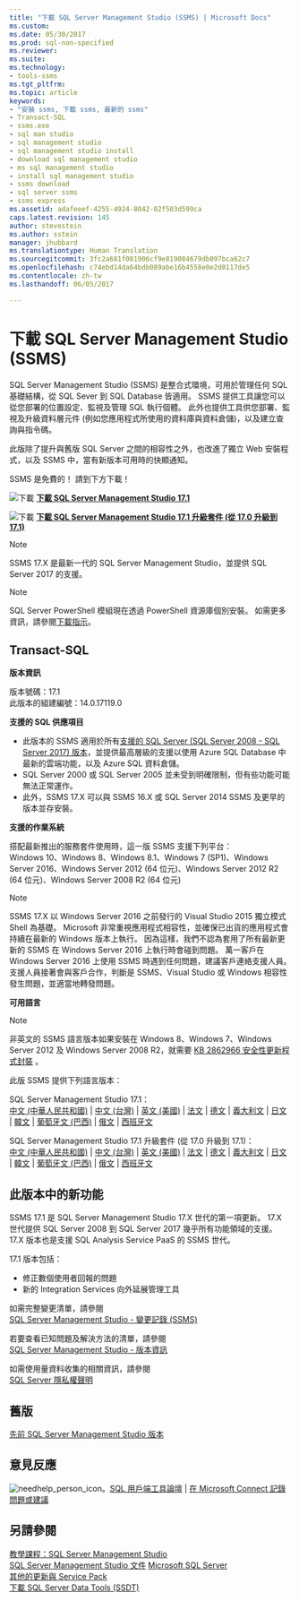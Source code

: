 ```yaml
---
title: "下載 SQL Server Management Studio (SSMS) | Microsoft Docs"
ms.custom: 
ms.date: 05/30/2017
ms.prod: sql-non-specified
ms.reviewer: 
ms.suite: 
ms.technology:
- tools-ssms
ms.tgt_pltfrm: 
ms.topic: article
keywords:
- "安裝 ssms, 下載 ssms, 最新的 ssms"
- Transact-SQL
- ssms.exe
- sql man studio
- sql management studio
- sql management studio install
- download sql management studio
- ms sql management studio
- install sql management studio
- ssms download
- sql server ssms
- ssms express
ms.assetid: adafeeef-4255-4924-8042-02f503d599ca
caps.latest.revision: 145
author: stevestein
ms.author: sstein
manager: jhubbard
ms.translationtype: Human Translation
ms.sourcegitcommit: 3fc2a681f001906cf9e819084679db097bca62c7
ms.openlocfilehash: c74ebd14da64bdb089abe16b4558e0e2d0117de5
ms.contentlocale: zh-tw
ms.lasthandoff: 06/05/2017

---
```

# <a name="download-sql-server-management-studio-ssms"></a>下載 SQL Server Management Studio (SSMS)
SQL Server Management Studio (SSMS) 是整合式環境，可用於管理任何 SQL 基礎結構，從 SQL Sever 到 SQL Database 皆適用。 SSMS 提供工具讓您可以從您部署的位置設定、監視及管理 SQL 執行個體。 此外也提供工具供您部署、監視及升級資料層元件 (例如您應用程式所使用的資料庫與資料倉儲)，以及建立查詢與指令碼。 

此版除了提升與舊版 SQL Server 之間的相容性之外，也改進了獨立 Web 安裝程式，以及 SSMS 中，當有新版本可用時的快顯通知。  

SSMS 是免費的！ 請到下方下載！
    
![下載](../ssdt/media/download.png) **[下載 SQL Server Management Studio 17.1](https://go.microsoft.com/fwlink/?linkid=849819)** 

![下載](../ssdt/media/download.png) **[下載 SQL Server Management Studio 17.1 升級套件 (從 17.0 升級到 17.1)](https://go.microsoft.com/fwlink/?linkid=849821)**

> [!NOTE]
> SSMS 17.X 是最新一代的 SQL Server Management Studio，並提供 SQL Server 2017 的支援。 

> [!NOTE]
> SQL Server PowerShell 模組現在透過 PowerShell 資源庫個別安裝。  如需更多資訊，請參閱[下載指示](download-sql-server-ps-module.md)。


## <a name="sql-server-management-studio"></a>Transact-SQL   
**版本資訊**  
  
版本號碼：17.1  
此版本的組建編號：14.0.17119.0
  
**支援的 SQL 供應項目**  
  
* 此版本的 SSMS 適用於所有[支援的 SQL Server (SQL Server 2008 - SQL Server 2017) 版本](https://support.microsoft.com/en-us/lifecycle?C2=1044)，並提供最高層級的支援以使用 Azure SQL Database 中最新的雲端功能，以及 Azure SQL 資料倉儲。  
* SQL Server 2000 或 SQL Server 2005 並未受到明確限制，但有些功能可能無法正常運作。  
* 此外，SSMS 17.X 可以與 SSMS 16.X 或 SQL Server 2014 SSMS 及更早的版本並存安裝。 
  
**支援的作業系統**  
  
搭配最新推出的服務套件使用時，這一版 SSMS 支援下列平台：   
Windows 10、Windows 8、Windows 8.1、Windows 7 (SP1)、Windows Server 2016、Windows Server 2012 (64 位元)、Windows Server 2012 R2 (64 位元)、Windows Server 2008 R2 (64 位元)  

>[!NOTE]
>SSMS 17.X 以 Windows Server 2016 之前發行的 Visual Studio 2015 獨立模式 Shell 為基礎。 Microsoft 非常重視應用程式相容性，並確保已出貨的應用程式會持續在最新的 Windows 版本上執行。 因為這樣，我們不認為套用了所有最新更新的 SSMS 在 Windows Server 2016 上執行時會碰到問題。 萬一客戶在 Windows Server 2016 上使用 SSMS 時遇到任何問題，建議客戶連絡支援人員。 支援人員接著會與客戶合作，判斷是 SSMS、Visual Studio 或 Windows 相容性發生問題，並適當地轉發問題。

 **可用語言**  
> [!NOTE]  
> 非英文的 SSMS 語言版本如果安裝在 Windows 8、Windows 7、Windows Server 2012 及 Windows Server 2008 R2，就需要 [KB 2862966 安全性更新程式封裝](https://support.microsoft.com/en-us/kb/2862966) 。 
  
此版 SSMS 提供下列語言版本：

SQL Server Management Studio 17.1：<br>
[中文 (中華人民共和國)](https://go.microsoft.com/fwlink/?linkid=849819&clcid=0x804) | [中文 (台灣)](https://go.microsoft.com/fwlink/?linkid=849819&clcid=0x404) | [英文 (美國)](https://go.microsoft.com/fwlink/?linkid=849819&clcid=0x409) | [法文](https://go.microsoft.com/fwlink/?linkid=849819&clcid=0x40c) | [德文](https://go.microsoft.com/fwlink/?linkid=849819&clcid=0x407) | [義大利文](https://go.microsoft.com/fwlink/?linkid=849819&clcid=0x410) | [日文](https://go.microsoft.com/fwlink/?linkid=849819&clcid=0x411) | [韓文](https://go.microsoft.com/fwlink/?linkid=849819&clcid=0x412) | [葡萄牙文 (巴西)](https://go.microsoft.com/fwlink/?linkid=849819&clcid=0x416) | [俄文](https://go.microsoft.com/fwlink/?linkid=849819&clcid=0x419) | [西班牙文](https://go.microsoft.com/fwlink/?linkid=849819&clcid=0x40a)


SQL Server Management Studio 17.1 升級套件 (從 17.0 升級到 17.1)：<br>
[中文 (中華人民共和國)](https://go.microsoft.com/fwlink/?linkid=849821&clcid=0x804) | [中文 (台灣)](https://go.microsoft.com/fwlink/?linkid=849821&clcid=0x404) | [英文 (美國)](https://go.microsoft.com/fwlink/?linkid=849821&clcid=0x409) | [法文](https://go.microsoft.com/fwlink/?linkid=849821&clcid=0x40c) | [德文](https://go.microsoft.com/fwlink/?linkid=849821&clcid=0x407) | [義大利文](https://go.microsoft.com/fwlink/?linkid=849821&clcid=0x410) | [日文](https://go.microsoft.com/fwlink/?linkid=849821&clcid=0x411) | [韓文](https://go.microsoft.com/fwlink/?linkid=849821&clcid=0x412) | [葡萄牙文 (巴西)](https://go.microsoft.com/fwlink/?linkid=849821&clcid=0x416) | [俄文](https://go.microsoft.com/fwlink/?linkid=849821&clcid=0x419) | [西班牙文](https://go.microsoft.com/fwlink/?linkid=849821&clcid=0x40a)

 
## <a name="new-in-this-release"></a>此版本中的新功能  

SSMS 17.1 是 SQL Server Management Studio 17.X 世代的第一項更新。  17.X 世代提供 SQL Server 2008 到 SQL Server 2017 幾乎所有功能領域的支援。  17.X 版本也是支援 SQL Analysis Service PaaS 的 SSMS 世代。

17.1 版本包括：

* 修正數個使用者回報的問題 
* 新的 Integration Services 向外延展管理工具


如需完整變更清單，請參閱   
                [SQL Server Management Studio - 變更記錄 (SSMS)](../ssms/sql-server-management-studio-changelog-ssms.md)  
  
若要查看已知問題及解決方法的清單，請參閱   
                [SQL Server Management Studio -  版本資訊](../ssms/sql-server-management-studio-release-notes.md)  
  
如需使用量資料收集的相關資訊，請參閱   
                [SQL Server 隱私權聲明](http://www.microsoft.com/privacystatement/en-us/SQLServer/Default.aspx)  
  
## <a name="previous-releases"></a>舊版  
[先前 SQL Server Management Studio 版本](../ssms/previous-sql-server-management-studio-releases.md)  
  
## <a name="feedback"></a>意見反應  
  
![needhelp_person_icon](../ssms/media/needhelp_person_icon.png)。[SQL 用戶端工具論壇](https://social.msdn.microsoft.com/Forums/en-US/home?forum=sqltools) |  [在 Microsoft Connect 記錄問題或建議](https://connect.microsoft.com/SQLServer/Feedback)  
  
## <a name="see-also"></a>另請參閱  
[教學課程：SQL Server Management Studio](http://msdn.microsoft.com/en-us/d2bade70-07cf-4d94-b5d2-88aecb538ed1)  
[SQL Server Management Studio 文件](https://msdn.microsoft.com/library/hh213248(v=sql.130).aspx)  
[Microsoft SQL Server](https://msdn.microsoft.com/library/bb545450.aspx)  
[其他的更新與 Service Pack](https://technet.microsoft.com/sqlserver/ff803383.aspx)  
[下載 SQL Server Data Tools (SSDT)](../ssdt/download-sql-server-data-tools-ssdt.md)  




